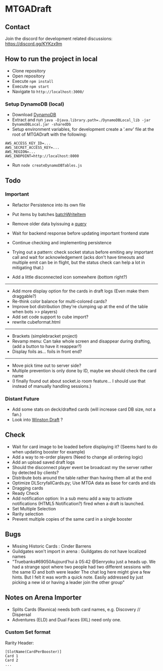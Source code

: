 # MTGADraft

## Contact

Join the discord for development related discussions: https://discord.gg/KYKzx9m

## How to run the project in local

-   Clone repository
-   Open repository
-   Execute `npm install`
-   Execute `npm start`
-   Navigate to `http://localhost:3000/`

### Setup DynamoDB (local)

-   Download [DynamoDB](https://docs.aws.amazon.com/amazondynamodb/latest/developerguide/DynamoDBLocal.DownloadingAndRunning.html)
-   Extract and run `java -Djava.library.path=./DynamoDBLocal_lib -jar DynamoDBLocal.jar -sharedDb`
-   Setup environment variables, for development create a '.env' file at the root of MTGADraft with the following:

```
AWS_ACCESS_KEY_ID=...
AWS_SECRET_ACCESS_KEY=...
AWS_REGION=...
AWS_ENDPOINT=http://localhost:8000
```

-   Run `node createDynamoDBTables.js`

## Todo

### Important

-   Refactor Persistence into its own file
-   Put items by batches [batchWriteItem](https://docs.aws.amazon.com/sdk-for-javascript/v2/developer-guide/dynamodb-example-table-read-write-batch.html)
-   Remove older data byissuing a [query](https://docs.aws.amazon.com/amazondynamodb/latest/developerguide/GettingStarted.NodeJs.04.html)

-   Wait for backend response before updating important frontend state
-   Continue checking and implementing persistence
-   Trying out a pattern: check socket status before emiting any important call and wait for acknowledgement (acks don't have timeouts and multiple emit can be in flight, but the status check can help a lot in mitigating that.)
-   Add a little disconnected icon somewhere (bottom right?)

---

-   Add more display option for the cards in draft logs (Even make them draggable?)
-   Re-think color balance for multi-colored cards?
-   Improve bot distribution (they're clumping up at the end of the table when bots >> players)
-   Add set code support to cube import?
-   rewrite cubeformat.html

---

-   Brackets (simplebracket project)
-   Revamp menu: Can take whole screen and disappear during drafting, (add a button to have it reappear?)
-   Display foils as... foils in front end?

---

-   Move pick time out to server side?
-   Multiple prevention is only done by ID, maybe we should check the card name
-   (I finally found out about socket.io room feature... I should use that instead of manually handling sessions.)

### Distant Future

-   Add some stats on deck/drafted cards (will increase card DB size, not a fan.)
-   Look into [Winston Draft](https://mtg.gamepedia.com/Winston_Draft) ?

## Check

-   Wait for card image to be loaded before displaying it? (Seems hard to do when updating booster for example)
-   Add a way to re-order players (Need to change all ordering logic)
-   Add an upload saved draft logs
-   Should the disconnect player event be broadcast my the server rather by detected by clients?
-   Distribute bots around the table rather than having them all at the end
-   Optimize DLScryfallCards.py; Use MTGA data as base for cards and ids
-   Dragging cards
-   Ready Check
-   Add notification option: In a sub menu add a way to activate notifications (HTML5 Notification?) fired when a draft is launched.
-   Set Multiple Selection
-   Rarity selection
-   Prevent multiple copies of the same card in a single booster

## Bugs

-   Missing Historic Cards : Cinder Barrens
-   Guildgates won't import in arena : Guildgates do not have localized names
-   "Truebanks#69050Aujourd’hui à 05:42
    @Senryoku just a heads up. We had a strange spot where two people had two different sessions with the same ID and both were leader
    The chat log here might give a few hints. But I felt it was worth a quick note. Easily addressed by just picking a new id or having a leader join the other group"

## Notes on Arena Importer

-   Splits Cards (Ravnica) needs both card names, e.g. Discovery // Dispersal
-   Adventures (ELD) and Dual Faces (IXL) need only one.

### Custom Set format

Rarity Header:

    [SlotName(CardPerBooster)]
    Card 1
    Card 2
    ...
